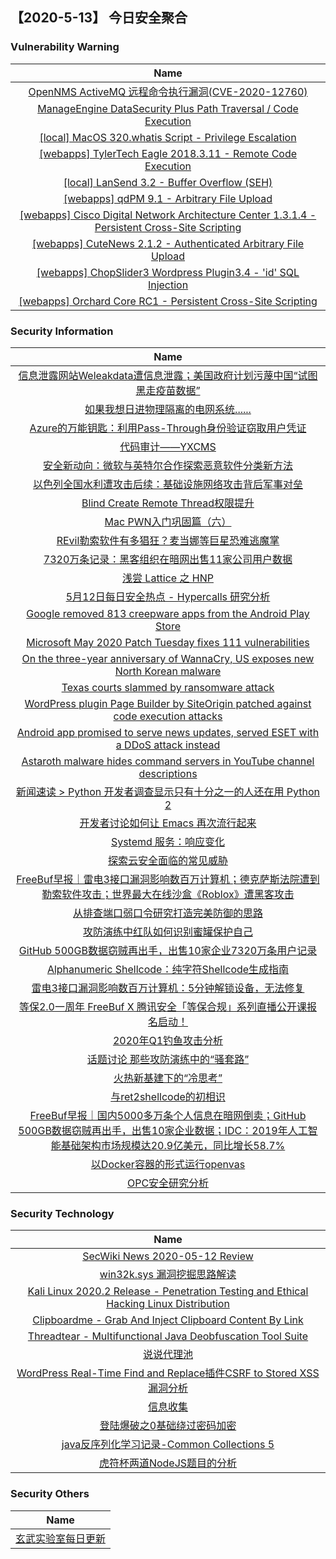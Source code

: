 
 ##   【2020-5-13】 今日安全聚合


###  						       							Vulnerability Warning

|                             Name                             |
| :----------------------------------------------------------: |
|[OpenNMS ActiveMQ 远程命令执行漏洞(CVE-2020-12760)](https://www.seebug.org/vuldb/ssvid-98229)|
|[ManageEngine DataSecurity Plus Path Traversal / Code Execution](https://cxsecurity.com/issue/WLB-2020050108)|
|[[local] MacOS 320.whatis Script - Privilege Escalation](https://www.exploit-db.com/exploits/48464)|
|[[webapps] TylerTech Eagle 2018.3.11 - Remote Code Execution](https://www.exploit-db.com/exploits/48462)|
|[[local] LanSend 3.2 - Buffer Overflow (SEH)](https://www.exploit-db.com/exploits/48461)|
|[[webapps] qdPM 9.1 - Arbitrary File Upload](https://www.exploit-db.com/exploits/48460)|
|[[webapps] Cisco Digital Network Architecture Center 1.3.1.4 - Persistent Cross-Site Scripting](https://www.exploit-db.com/exploits/48459)|
|[[webapps] CuteNews 2.1.2 - Authenticated Arbitrary File Upload](https://www.exploit-db.com/exploits/48458)|
|[[webapps] ChopSlider3 Wordpress Plugin3.4 - 'id' SQL Injection](https://www.exploit-db.com/exploits/48457)|
|[[webapps] Orchard Core RC1 - Persistent Cross-Site Scripting](https://www.exploit-db.com/exploits/48456)|

### 						        							Security Information
|                             Name                                    |
| :----------------------------------------------------------: |
|[信息泄露网站Weleakdata遭信息泄露；美国政府计划污蔑中国“试图黑走疫苗数据”](https://www.anquanke.com/post/id/205053)|
|[如果我想日进物理隔离的电网系统......](https://www.anquanke.com/post/id/204346)|
|[Azure的万能钥匙：利用Pass-Through身份验证窃取用户凭证](https://www.anquanke.com/post/id/203941)|
|[代码审计——YXCMS](https://www.anquanke.com/post/id/204398)|
|[安全新动向：微软与英特尔合作探索恶意软件分类新方法](https://www.anquanke.com/post/id/204811)|
|[以色列全国水利遭攻击后续：基础设施网络攻击背后军事对垒](https://www.anquanke.com/post/id/205043)|
|[Blind Create Remote Thread权限提升](https://www.anquanke.com/post/id/204756)|
|[Mac PWN入门巩固篇（六）](https://www.anquanke.com/post/id/204755)|
|[REvil勒索软件有多猖狂？麦当娜等巨星恐难逃魔掌](https://www.anquanke.com/post/id/204936)|
|[7320万条记录：黑客组织在暗网出售11家公司用户数据](https://www.anquanke.com/post/id/204989)|
|[浅尝 Lattice 之 HNP](https://www.anquanke.com/post/id/204846)|
|[5月12日每日安全热点 - Hypercalls 研究分析](https://www.anquanke.com/post/id/204991)|
|[Google removed 813 creepware apps from the Android Play Store](https://www.zdnet.com/article/google-removed-813-creepware-apps-from-the-android-play-store/#ftag=RSSbaffb68)|
|[Microsoft May 2020 Patch Tuesday fixes 111 vulnerabilities](https://www.zdnet.com/article/microsoft-may-2020-patch-tuesday-fixes-111-vulnerabilities/#ftag=RSSbaffb68)|
|[On the three-year anniversary of WannaCry, US exposes new North Korean malware](https://www.zdnet.com/article/on-the-three-year-anniversary-of-wannacry-us-exposes-new-north-korean-malware/#ftag=RSSbaffb68)|
|[Texas courts slammed by ransomware attack](https://www.zdnet.com/article/texas-courts-slammed-by-ransomware-attack/#ftag=RSSbaffb68)|
|[WordPress plugin Page Builder by SiteOrigin patched against code execution attacks](https://www.zdnet.com/article/wordpress-plugin-page-builder-by-siteorigin-patched-against-code-execution-attacks/#ftag=RSSbaffb68)|
|[Android app promised to serve news updates, served ESET with a DDoS attack instead](https://www.zdnet.com/article/android-app-promised-to-serve-news-updates-served-eset-with-a-ddos-attack-instead/#ftag=RSSbaffb68)|
|[Astaroth malware hides command servers in YouTube channel descriptions](https://www.zdnet.com/article/astaroth-malware-hides-command-servers-in-youtube-channel-descriptions/#ftag=RSSbaffb68)|
|[新闻速读 &gt; Python 开发者调查显示只有十分之一的人还在用 Python 2](https://linux.cn/article-12213-1.html?utm_source=rss&utm_medium=rss)|
|[开发者讨论如何让 Emacs 再次流行起来](https://linux.cn/article-12212-1.html?utm_source=rss&utm_medium=rss)|
|[Systemd 服务：响应变化](https://linux.cn/article-12211-1.html?utm_source=rss&utm_medium=rss)|
|[探索云安全面临的常见威胁](https://www.freebuf.com/articles/network/234582.html)|
|[FreeBuf早报｜雷电3接口漏洞影响数百万计算机；德克萨斯法院遭到勒索软件攻击；世界最大在线沙盒《Roblox》遭黑客攻击](https://www.freebuf.com/news/236533.html)|
|[从排查端口弱口令研究打造完美防御的思路](https://www.freebuf.com/articles/es/233403.html)|
|[攻防演练中红队如何识别蜜罐保护自己](https://www.freebuf.com/articles/network/236485.html)|
|[GitHub 500GB数据窃贼再出手，出售10家企业7320万条用户记录](https://www.freebuf.com/news/236465.html)|
|[Alphanumeric Shellcode：纯字符Shellcode生成指南](https://www.freebuf.com/articles/system/232280.html)|
|[雷电3接口漏洞影响数百万计算机：5分钟解锁设备，无法修复](https://www.freebuf.com/news/236419.html)|
|[等保2.0一周年  FreeBuf X 腾讯安全「等保合规」系列直播公开课报名启动！](https://www.freebuf.com/open/236431.html)|
|[2020年Q1钓鱼攻击分析](https://www.freebuf.com/articles/network/233863.html)|
|[话题讨论  那些攻防演练中的“骚套路”](https://www.freebuf.com/articles/neopoints/236403.html)|
|[火热新基建下的“冷思考”](https://www.freebuf.com/articles/neopoints/236267.html)|
|[与ret2shellcode的初相识](https://www.freebuf.com/articles/system/234286.html)|
|[FreeBuf早报｜国内5000多万条个人信息在暗网倒卖；GitHub 500GB数据窃贼再出手，出售10家企业数据；IDC：2019年人工智能基础架构市场规模达20.9亿美元，同比增长58.7%](https://www.freebuf.com/news/236382.html)|
|[以Docker容器的形式运行openvas](https://www.freebuf.com/sectool/234253.html)|
|[OPC安全研究分析](https://www.freebuf.com/articles/ics-articles/234344.html)|

### 						        							Security  Technology
|                             Name                                    |
| :----------------------------------------------------------: |
|[SecWiki News 2020-05-12 Review](http://www.sec-wiki.com/?2020-05-12)|
|[win32k.sys 漏洞挖掘思路解读](https://paper.seebug.org/1198/)|
|[Kali Linux 2020.2 Release - Penetration Testing and Ethical Hacking Linux Distribution](http://www.kitploit.com/2020/05/kali-linux-20202-release-penetration.html)|
|[Clipboardme - Grab And Inject Clipboard Content By Link](http://www.kitploit.com/2020/05/clipboardme-grab-and-inject-clipboard.html)|
|[Threadtear - Multifunctional Java Deobfuscation Tool Suite](http://www.kitploit.com/2020/05/threadtear-multifunctional-java.html)|
|[说说代理池](http://xz.aliyun.com/t/7718)|
|[WordPress Real-Time Find and Replace插件CSRF to Stored XSS漏洞分析](http://xz.aliyun.com/t/7717)|
|[信息收集](http://xz.aliyun.com/t/7715)|
|[登陆爆破之0基础绕过密码加密](http://xz.aliyun.com/t/7706)|
|[java反序列化学习记录-Common Collections 5](http://xz.aliyun.com/t/7713)|
|[虎符杯两道NodeJS题目的分析](http://xz.aliyun.com/t/7714)|

### 						        							Security  Others
|                             Name                                    |
| :----------------------------------------------------------: |
|[玄武实验室每日更新](https://weibo.com/p/1006065582522936/wenzhang?from=page_100606_profile&wvr=6&mod=wenzhangmore)|

